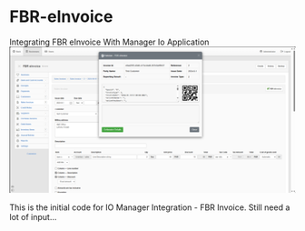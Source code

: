 # FBR-eInvoice
Integrating FBR eInvoice With Manager Io Application
![alt text](image.png)

This is the initial code for IO Manager Integration - FBR Invoice.
Still need a lot of input...